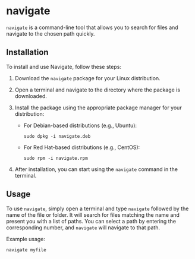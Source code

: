 # navigate

`navigate` is a command-line tool that allows you to search for files and navigate to the chosen path quickly.

## Installation

To install and use Navigate, follow these steps:

1. Download the `navigate` package for your Linux distribution.

2. Open a terminal and navigate to the directory where the package is downloaded.

3. Install the package using the appropriate package manager for your distribution:

   - For Debian-based distributions (e.g., Ubuntu):
     ```
     sudo dpkg -i navigate.deb
     ```

   - For Red Hat-based distributions (e.g., CentOS):
     ```
     sudo rpm -i navigate.rpm
     ```

4. After installation, you can start using the `navigate` command in the terminal.

## Usage

To use `navigate`, simply open a terminal and type `navigate` followed by the name of the file or folder. It will search for files matching the name and present you with a list of paths. You can select a path by entering the corresponding number, and `navigate` will navigate to that path.

Example usage:

```
navigate myfile
```
